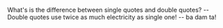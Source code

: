 What's is the difference between single quotes and double quotes? -- Double quotes use twice as much electricity as single one! -- ba dam ta!

